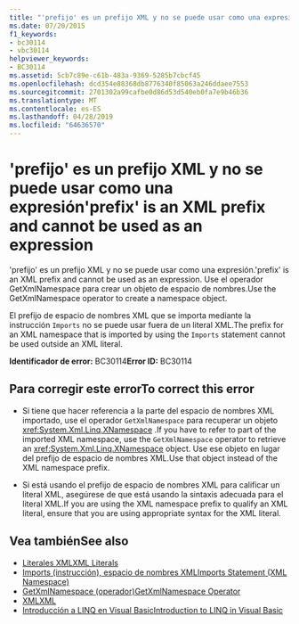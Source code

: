 ```yaml
---
title: "'prefijo' es un prefijo XML y no se puede usar como una expresión"
ms.date: 07/20/2015
f1_keywords:
- bc30114
- vbc30114
helpviewer_keywords:
- BC30114
ms.assetid: 5cb7c89e-c61b-483a-9369-5285b7cbcf45
ms.openlocfilehash: dcd354e88368db8776340f85063a246ddaee7553
ms.sourcegitcommit: 2701302a99cafbe0d86d53d540eb0fa7e9b46b36
ms.translationtype: MT
ms.contentlocale: es-ES
ms.lasthandoff: 04/28/2019
ms.locfileid: "64636570"
---
```

# <a name="prefix-is-an-xml-prefix-and-cannot-be-used-as-an-expression"></a><span data-ttu-id="09bd2-102">'prefijo' es un prefijo XML y no se puede usar como una expresión</span><span class="sxs-lookup"><span data-stu-id="09bd2-102">'prefix' is an XML prefix and cannot be used as an expression</span></span>
<span data-ttu-id="09bd2-103">'prefijo' es un prefijo XML y no se puede usar como una expresión.</span><span class="sxs-lookup"><span data-stu-id="09bd2-103">'prefix' is an XML prefix and cannot be used as an expression.</span></span> <span data-ttu-id="09bd2-104">Use el operador GetXmlNamespace para crear un objeto de espacio de nombres.</span><span class="sxs-lookup"><span data-stu-id="09bd2-104">Use the GetXmlNamespace operator to create a namespace object.</span></span>  
  
 <span data-ttu-id="09bd2-105">El prefijo de espacio de nombres XML que se importa mediante la instrucción `Imports` no se puede usar fuera de un literal XML.</span><span class="sxs-lookup"><span data-stu-id="09bd2-105">The prefix for an XML namespace that is imported by using the `Imports` statement cannot be used outside an XML literal.</span></span>  
  
 <span data-ttu-id="09bd2-106">**Identificador de error:** BC30114</span><span class="sxs-lookup"><span data-stu-id="09bd2-106">**Error ID:** BC30114</span></span>  
  
## <a name="to-correct-this-error"></a><span data-ttu-id="09bd2-107">Para corregir este error</span><span class="sxs-lookup"><span data-stu-id="09bd2-107">To correct this error</span></span>  
  
- <span data-ttu-id="09bd2-108">Si tiene que hacer referencia a la parte del espacio de nombres XML importado, use el operador `GetXmlNamespace` para recuperar un objeto <xref:System.Xml.Linq.XNamespace> .</span><span class="sxs-lookup"><span data-stu-id="09bd2-108">If you have to refer to part of the imported XML namespace, use the `GetXmlNamespace` operator to retrieve an <xref:System.Xml.Linq.XNamespace> object.</span></span> <span data-ttu-id="09bd2-109">Use ese objeto en lugar del prefijo de espacio de nombres XML.</span><span class="sxs-lookup"><span data-stu-id="09bd2-109">Use that object instead of the XML namespace prefix.</span></span>  
  
- <span data-ttu-id="09bd2-110">Si está usando el prefijo de espacio de nombres XML para calificar un literal XML, asegúrese de que está usando la sintaxis adecuada para el literal XML.</span><span class="sxs-lookup"><span data-stu-id="09bd2-110">If you are using the XML namespace prefix to qualify an XML literal, ensure that you are using appropriate syntax for the XML literal.</span></span>  
  
## <a name="see-also"></a><span data-ttu-id="09bd2-111">Vea también</span><span class="sxs-lookup"><span data-stu-id="09bd2-111">See also</span></span>

- [<span data-ttu-id="09bd2-112">Literales XML</span><span class="sxs-lookup"><span data-stu-id="09bd2-112">XML Literals</span></span>](../../visual-basic/language-reference/xml-literals/index.md)
- [<span data-ttu-id="09bd2-113">Imports (instrucción), espacio de nombres XML</span><span class="sxs-lookup"><span data-stu-id="09bd2-113">Imports Statement (XML Namespace)</span></span>](../../visual-basic/language-reference/statements/imports-statement-xml-namespace.md)
- [<span data-ttu-id="09bd2-114">GetXmlNamespace (operador)</span><span class="sxs-lookup"><span data-stu-id="09bd2-114">GetXmlNamespace Operator</span></span>](../../visual-basic/language-reference/operators/getxmlnamespace-operator.md)
- [<span data-ttu-id="09bd2-115">XML</span><span class="sxs-lookup"><span data-stu-id="09bd2-115">XML</span></span>](../../visual-basic/programming-guide/language-features/xml/index.md)
- [<span data-ttu-id="09bd2-116">Introducción a LINQ en Visual Basic</span><span class="sxs-lookup"><span data-stu-id="09bd2-116">Introduction to LINQ in Visual Basic</span></span>](../../visual-basic/programming-guide/language-features/linq/introduction-to-linq.md)
